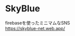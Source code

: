 # SkyBlue
firebaseを使ったミニマムなSNS<br>
<a href="https://skyblue-net.web.app/">https://skyblue-net.web.app/</a>

